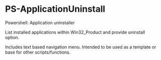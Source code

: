 # PS-ApplicationUninstall
Powershell: Application uninstaller

List installed applications within Win32_Product and provide uninstall option.

Includes text based navigation menu. 
Intended to be used as a template or base for other scripts/functions.
